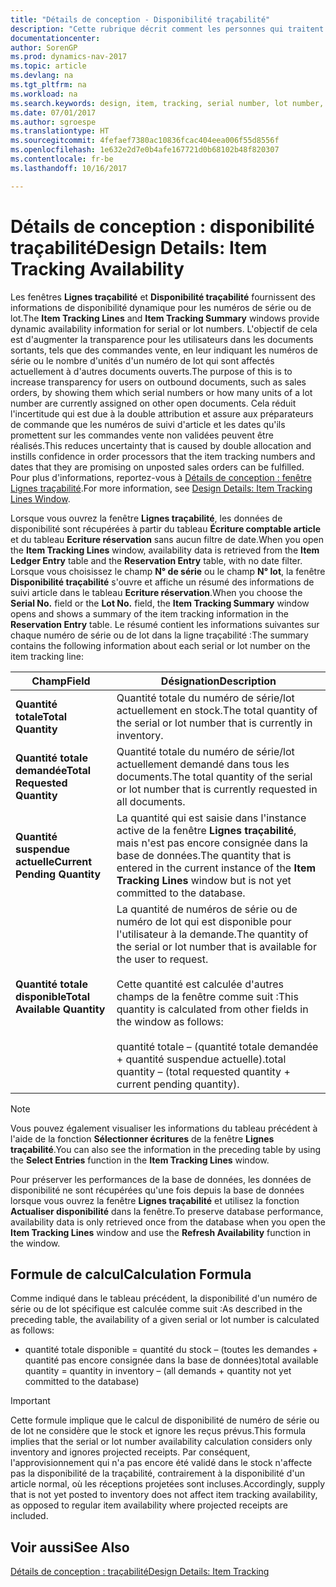 ```yaml
---
title: "Détails de conception - Disponibilité traçabilité"
description: "Cette rubrique décrit comment les personnes qui traitent les commandes peuvent se baser sur la disponibilité des numéros de série ou de lot."
documentationcenter: 
author: SorenGP
ms.prod: dynamics-nav-2017
ms.topic: article
ms.devlang: na
ms.tgt_pltfrm: na
ms.workload: na
ms.search.keywords: design, item, tracking, serial number, lot number, outbound documents
ms.date: 07/01/2017
ms.author: sgroespe
ms.translationtype: HT
ms.sourcegitcommit: 4fefaef7380ac10836fcac404eea006f55d8556f
ms.openlocfilehash: 1e632e2d7e0b4afe167721d0b68102b48f820307
ms.contentlocale: fr-be
ms.lasthandoff: 10/16/2017

---
```

# <a name="design-details-item-tracking-availability"></a><span data-ttu-id="e3f50-103">Détails de conception : disponibilité traçabilité</span><span class="sxs-lookup"><span data-stu-id="e3f50-103">Design Details: Item Tracking Availability</span></span>
<span data-ttu-id="e3f50-104">Les fenêtres **Lignes traçabilité** et **Disponibilité traçabilité** fournissent des informations de disponibilité dynamique pour les numéros de série ou de lot.</span><span class="sxs-lookup"><span data-stu-id="e3f50-104">The **Item Tracking Lines** and **Item Tracking Summary** windows provide dynamic availability information for serial or lot numbers.</span></span> <span data-ttu-id="e3f50-105">L'objectif de cela est d'augmenter la transparence pour les utilisateurs dans les documents sortants, tels que des commandes vente, en leur indiquant les numéros de série ou le nombre d'unités d'un numéro de lot qui sont affectés actuellement à d'autres documents ouverts.</span><span class="sxs-lookup"><span data-stu-id="e3f50-105">The purpose of this is to increase transparency for users on outbound documents, such as sales orders, by showing them which serial numbers or how many units of a lot number are currently assigned on other open documents.</span></span> <span data-ttu-id="e3f50-106">Cela réduit l'incertitude qui est due à la double attribution et assure aux préparateurs de commande que les numéros de suivi d'article et les dates qu'ils promettent sur les commandes vente non validées peuvent être réalisés.</span><span class="sxs-lookup"><span data-stu-id="e3f50-106">This reduces uncertainty that is caused by double allocation and instills confidence in order processors that the item tracking numbers and dates that they are promising on unposted sales orders can be fulfilled.</span></span> <span data-ttu-id="e3f50-107">Pour plus d'informations, reportez\-vous à [Détails de conception : fenêtre Lignes traçabilité](design-details-item-tracking-lines-window.md).</span><span class="sxs-lookup"><span data-stu-id="e3f50-107">For more information, see [Design Details: Item Tracking Lines Window](design-details-item-tracking-lines-window.md).</span></span>  
  
<span data-ttu-id="e3f50-108">Lorsque vous ouvrez la fenêtre **Lignes traçabilité**, les données de disponibilité sont récupérées à partir du tableau **Écriture comptable article** et du tableau **Ecriture réservation** sans aucun filtre de date.</span><span class="sxs-lookup"><span data-stu-id="e3f50-108">When you open the **Item Tracking Lines** window, availability data is retrieved from the **Item Ledger Entry** table and the **Reservation Entry** table, with no date filter.</span></span> <span data-ttu-id="e3f50-109">Lorsque vous choisissez le champ **N° de série** ou le champ **N° lot**, la fenêtre **Disponibilité traçabilité** s'ouvre et affiche un résumé des informations de suivi article dans le tableau **Ecriture réservation**.</span><span class="sxs-lookup"><span data-stu-id="e3f50-109">When you choose the **Serial No.** field or the **Lot No.** field, the **Item Tracking Summary** window opens and shows a summary of the item tracking information in the **Reservation Entry** table.</span></span> <span data-ttu-id="e3f50-110">Le résumé contient les informations suivantes sur chaque numéro de série ou de lot dans la ligne traçabilité :</span><span class="sxs-lookup"><span data-stu-id="e3f50-110">The summary contains the following information about each serial or lot number on the item tracking line:</span></span>  
  
|<span data-ttu-id="e3f50-111">Champ</span><span class="sxs-lookup"><span data-stu-id="e3f50-111">Field</span></span>|<span data-ttu-id="e3f50-112">Désignation</span><span class="sxs-lookup"><span data-stu-id="e3f50-112">Description</span></span>|  
|---------------------------------|---------------------------------------|  
|<span data-ttu-id="e3f50-113">**Quantité totale**</span><span class="sxs-lookup"><span data-stu-id="e3f50-113">**Total Quantity**</span></span>|<span data-ttu-id="e3f50-114">Quantité totale du numéro de série/lot actuellement en stock.</span><span class="sxs-lookup"><span data-stu-id="e3f50-114">The total quantity of the serial or lot number that is currently in inventory.</span></span>|  
|<span data-ttu-id="e3f50-115">**Quantité totale demandée**</span><span class="sxs-lookup"><span data-stu-id="e3f50-115">**Total Requested Quantity**</span></span>|<span data-ttu-id="e3f50-116">Quantité totale du numéro de série/lot actuellement demandé dans tous les documents.</span><span class="sxs-lookup"><span data-stu-id="e3f50-116">The total quantity of the serial or lot number that is currently requested in all documents.</span></span>|  
|<span data-ttu-id="e3f50-117">**Quantité suspendue actuelle**</span><span class="sxs-lookup"><span data-stu-id="e3f50-117">**Current Pending Quantity**</span></span>|<span data-ttu-id="e3f50-118">La quantité qui est saisie dans l'instance active de la fenêtre **Lignes traçabilité**, mais n'est pas encore consignée dans la base de données.</span><span class="sxs-lookup"><span data-stu-id="e3f50-118">The quantity that is entered in the current instance of the **Item Tracking Lines** window but is not yet committed to the database.</span></span>|  
|<span data-ttu-id="e3f50-119">**Quantité totale disponible**</span><span class="sxs-lookup"><span data-stu-id="e3f50-119">**Total Available Quantity**</span></span>|<span data-ttu-id="e3f50-120">La quantité de numéros de série ou de numéro de lot qui est disponible pour l'utilisateur à la demande.</span><span class="sxs-lookup"><span data-stu-id="e3f50-120">The quantity of the serial or lot number that is available for the user to request.</span></span><br /><br /> <span data-ttu-id="e3f50-121">Cette quantité est calculée d'autres champs de la fenêtre comme suit :</span><span class="sxs-lookup"><span data-stu-id="e3f50-121">This quantity is calculated from other fields in the window as follows:</span></span><br /><br /> <span data-ttu-id="e3f50-122">quantité totale – (quantité totale demandée + quantité suspendue actuelle).</span><span class="sxs-lookup"><span data-stu-id="e3f50-122">total quantity – (total requested quantity + current pending quantity).</span></span>|  
  
> [!NOTE]  
>  <span data-ttu-id="e3f50-123">Vous pouvez également visualiser les informations du tableau précédent à l'aide de la fonction **Sélectionner écritures** de la fenêtre **Lignes traçabilité**.</span><span class="sxs-lookup"><span data-stu-id="e3f50-123">You can also see the information in the preceding table by using the **Select Entries** function in the **Item Tracking Lines** window.</span></span>  
  
<span data-ttu-id="e3f50-124">Pour préserver les performances de la base de données, les données de disponibilité ne sont récupérées qu'une fois depuis la base de données lorsque vous ouvrez la fenêtre **Lignes traçabilité** et utilisez la fonction **Actualiser disponibilité** dans la fenêtre.</span><span class="sxs-lookup"><span data-stu-id="e3f50-124">To preserve database performance, availability data is only retrieved once from the database when you open the **Item Tracking Lines** window and use the **Refresh Availability** function in the window.</span></span>  
  
## <a name="calculation-formula"></a><span data-ttu-id="e3f50-125">Formule de calcul</span><span class="sxs-lookup"><span data-stu-id="e3f50-125">Calculation Formula</span></span>  
<span data-ttu-id="e3f50-126">Comme indiqué dans le tableau précédent, la disponibilité d'un numéro de série ou de lot spécifique est calculée comme suit :</span><span class="sxs-lookup"><span data-stu-id="e3f50-126">As described in the preceding table, the availability of a given serial or lot number is calculated as follows:</span></span>  
  
* <span data-ttu-id="e3f50-127">quantité totale disponible = quantité du stock – (toutes les demandes + quantité pas encore consignée dans la base de données)</span><span class="sxs-lookup"><span data-stu-id="e3f50-127">total available quantity = quantity in inventory – (all demands + quantity not yet committed to the database)</span></span>  
  
> [!IMPORTANT]  
>  <span data-ttu-id="e3f50-128">Cette formule implique que le calcul de disponibilité de numéro de série ou de lot ne considère que le stock et ignore les reçus prévus.</span><span class="sxs-lookup"><span data-stu-id="e3f50-128">This formula implies that the serial or lot number availability calculation considers only inventory and ignores projected receipts.</span></span> <span data-ttu-id="e3f50-129">Par conséquent, l'approvisionnement qui n'a pas encore été validé dans le stock n'affecte pas la disponibilité de la traçabilité, contrairement à la disponibilité d'un article normal, où les réceptions projetées sont incluses.</span><span class="sxs-lookup"><span data-stu-id="e3f50-129">Accordingly, supply that is not yet posted to inventory does not affect item tracking availability, as opposed to regular item availability where projected receipts are included.</span></span>  
  
## <a name="see-also"></a><span data-ttu-id="e3f50-130">Voir aussi</span><span class="sxs-lookup"><span data-stu-id="e3f50-130">See Also</span></span>  
[<span data-ttu-id="e3f50-131">Détails de conception : traçabilité</span><span class="sxs-lookup"><span data-stu-id="e3f50-131">Design Details: Item Tracking</span></span>](design-details-item-tracking.md)
